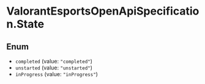 # ValorantEsportsOpenApiSpecification.State

## Enum

* `completed` (value: `"completed"`)
* `unstarted` (value: `"unstarted"`)
* `inProgress` (value: `"inProgress"`)

